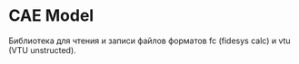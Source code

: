 # CAE Model
Библиотека для чтения и записи файлов форматов fc (fidesys calc) и vtu (VTU unstructed).
